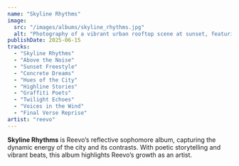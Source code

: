 ```yaml
---
name: "Skyline Rhythms"
image:
  src: "/images/albums/skyline_rhythms.jpg"
  alt: "Photography of a vibrant urban rooftop scene at sunset, featuring a silhouetted figure against a glowing skyline, graffiti art on the walls, and warm orange and purple hues in the sky."
publishDate: 2025-06-15
tracks:
  - "Skyline Rhythms"
  - "Above the Noise"
  - "Sunset Freestyle"
  - "Concrete Dreams"
  - "Hues of the City"
  - "Highline Stories"
  - "Graffiti Poets"
  - "Twilight Echoes"
  - "Voices in the Wind"
  - "Final Verse Reprise"
artist: "reevo"
---
```


**Skyline Rhythms** is Reevo’s reflective sophomore album, capturing the dynamic energy of the city and its contrasts. With poetic storytelling and vibrant beats, this album highlights Reevo’s growth as an artist.
